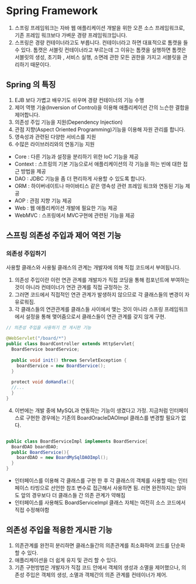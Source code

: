 # Spring Framework

1. 스프링 프레임워크는 자바 웹 애플리케이션 개발을 위한 오픈 소스 프레임워크로, 기존 프레임 워크보다 가벼운 경량 프레임워크입니다.
2. 스프링은 경량 컨테이너라고도 부릅니다. 컨테이너라고 하면 대표적으로 톰캣을 들 수 있다. 톰캣은 서블릿 컨테이너라고 부르는데 그 이유는 톰캣을 실행하면 톰캣은 서블릿의 생성, 초기화 , 서비스 실행, 소면레 관한 모든 권한을 가지고 서블릿을 관리하기 때문이다.

## Spring 의 특징

1. EJB 보다 가볍고 배우기도 쉬우며 경량 컨테이너의 기능 수행
2. 제어 역행 기술(Inversion of Control)을 이용해 애플리케이션 간의 느슨한 결합을 제어합니다.
3. 의존성 주입 기능을 지원(Dependency Injection)
4. 관점 지향(Aspect Oriented Programming)기능을 이용해 자원 관리를 합니다.
5. 영속성과 관련된 다양한 서비스를 지원
6. 수많은 라이브러리와의 연동기능 지원

- Core : 다른 기능과 설정을 분리하기 위한 IoC 기능을 제공
- Context : 스프링의 기본 기능으로서 애플리케이션의 각 기능을 하는 빈에 대한 접근 방법을 제공
- DAO : JDBC 기능을 좀 더 편리하게 사용할 수 있도록 합니다.
- ORM : 하이버네이트나 마이바티스 같은 영속성 관련 프레임 워크와 연동된 기능 제공
- AOP : 관점 지향 기능 제공
- Web : 웹 애플리케이션 개발에 필요한 기능 제공
- WebMVC : 스프링에서 MVC구현에 관련된 기능을 제공


## 스프링 의존성 주입과 제어 역전 기능

### 의존성 주입하기

사용할 클래스와 사용될 클래스의 관계는 개발자에 의해 직접 코드에서 부여됩니다.

1. 의존성 주입이란 이런 연관 관계를 개발자가 직접 코딩을 통해 컴포넌트에 부여하는 것이 아니라 컨테이너가 연관 관계를 직접 규정하는 것.
2. 그러면 코드에서 직접적인 연관 관계가 발생하지 않으므로 각 클래스들의 변경이 자유로워짐.
3. 각 클래스들의 연관관계를 클래스들 사이에서 맺는 것이 아니라 스프링 프레임워크에서 설정을 통해 맺어줌으로서 클래스들이 연관 관계를 갖지 않게 구현.

```java
// 의존성 주입을 사용하기 전 게시판 기능

@WebServlet("/board/*")
public class BoardController extends HttpServlet{
  BoardService boardService;
  
  public void init() throws ServletException {
    boardService = new BoardService();
  }
  
  protect void doHandle(){
  //...
  }
}
```

4. 이번에는 개발 중에 MySQL과 연동하는 기능이 생겼다고 가정. 지금처럼 인터페이스로 구현한 경우에는 기존의 BoardOracleDAOImpl 클래스를 변경할 필요가 없다.
```java

public class BoardServiceImpl implements BoardService{
  BoardDAO boardDAO;
  public BoardService(){
    boardDAO = new BoardMySqlDAOImpl();
  }
}

```
- 인터페이스를 이용해 각 클래스를 구현 한 후 각 클래스의 객체를 사용할 때는 인터페이스 타빙으로 선언한 참조 변수로 접근해서 사용하면 됨. 러면 완전하지는 않아도 앞의 경우보다 더 클래스들 간 의존 관계가 약해짐
- 인터페이스를 사용해도 BoardServiceImpl 클래스 자체는 여전히 소스 코드에서 직접 수정해야함

## 의존성 주입을 적용한 게시판 기능

1. 의존관계를 완전히 분리하면 클래스들간의 의존관계를 최소화하여 코드를 단순화 할 수 있다.
2. 애플리케이션을 더 쉽게 유지 및 관리 할 수 있다.
3. 기존 구현방법은 개발자가 직접 코드 안에서 객체의 생성과 소멸을 제어했으나, 의존성 주입은 객체의 생성, 소멸과 객체간의 의존 관계를 컨테이너가 제어.





